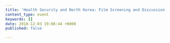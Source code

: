 ```yaml
---
title: 'Health Security and North Korea: Film Screening and Discussion'
content_type: event
keywords: []
date: 2018-12-03 19:08:44 +0000
published: false

---
```

